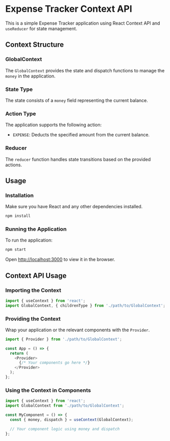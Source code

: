 # Expense Tracker Context API

This is a simple Expense Tracker application using React Context API and `useReducer` for state management.

## Context Structure

### GlobalContext

The `GlobalContext` provides the state and dispatch functions to manage the `money` in the application.

### State Type

The state consists of a `money` field representing the current balance.

### Action Type

The application supports the following action:

- `EXPENSE`: Deducts the specified amount from the current balance.

### Reducer

The `reducer` function handles state transitions based on the provided actions.

## Usage

### Installation

Make sure you have React and any other dependencies installed.

```bash
npm install
```

### Running the Application

To run the application:

```bash
npm start
```

Open [http://localhost:3000](http://localhost:3000) to view it in the browser.

## Context API Usage

### Importing the Context

```javascript
import { useContext } from 'react';
import GlobalContext, { childrenType } from './path/to/GlobalContext';
```

### Providing the Context

Wrap your application or the relevant components with the `Provider`.

```javascript
import { Provider } from './path/to/GlobalContext';

const App = () => {
  return (
    <Provider>
      {/* Your components go here */}
    </Provider>
  );
};
```

### Using the Context in Components

```javascript
import { useContext } from 'react';
import GlobalContext from './path/to/GlobalContext';

const MyComponent = () => {
  const { money, dispatch } = useContext(GlobalContext);

  // Your component logic using money and dispatch
};
```
